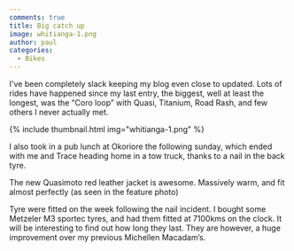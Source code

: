 ```yaml
---
comments: true
title: Big catch up
image: whitianga-1.png
author: paul
categories:
  - Bikes
---
```

I've been completely slack keeping my blog even close to updated.
Lots of rides have happened since my last entry, the biggest, well at least the longest, was the “Coro loop” with Quasi, Titanium, Road Rash, and few others I never actually met.

{% include thumbnail.html img="whitianga-1.png" %}

I also took in a pub lunch at Okoriore the following sunday, which ended with me and Trace heading home in a tow truck, thanks to a nail in the back tyre.

The new Quasimoto red leather jacket is awesome. Massively warm, and fit almost perfectly (as seen in the feature photo)

Tyre were fitted on the week following the nail incident. I bought some Metzeler M3 sportec tyres, and had them fitted at 7100kms on the clock. It will be interesting to find out how long they last. They are however, a huge improvement over my previous Michellen Macadam’s.